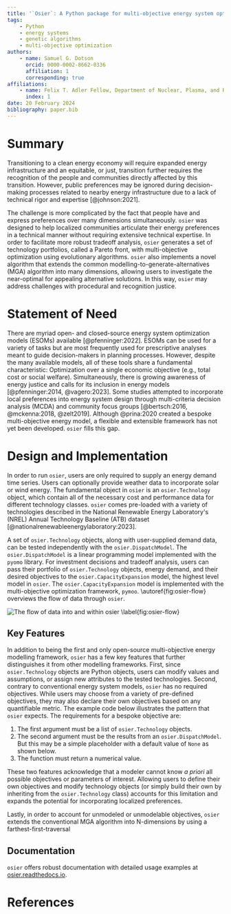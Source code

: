 ```yaml
---
title: '`Osier`: A Python package for multi-objective energy system optimization'
tags:
    - Python
    - energy systems
    - genetic algorithms
    - multi-objective optimization
authors:
    - name: Samuel G. Dotson
      orcid: 0000-0002-8662-0336
      affiliation: 1 
      corresponding: true
affiliations:
    - name: Felix T. Adler Fellow, Department of Nuclear, Plasma, and Radiological Engineering, University of Illinois Urbana-Champaign, USA
      index: 1
date: 20 February 2024
bibliography: paper.bib
---
```


# Summary
Transitioning to a clean energy economy will require expanded energy
infrastructure and an equitable, or just, transition further requires the
recognition of the people and communities directly affected by this transition.
However, public preferences may be ignored during decision-making processes
related to nearby energy infrastructure due to a lack of technical rigor and
expertise [@johnson:2021]. 

The challenge is more complicated by the fact that people have and express
preferences over many dimensions simultaneously. `osier` was designed to help
localized communities articulate their energy preferences in a technical manner
without requiring extensive technical expertise. In order to facilitate more
robust tradeoff analysis, `osier` generates a set of  technology portfolios,
called a Pareto front, with multi-objective optimization using evolutionary
algorithms. `osier` also implements a novel algorithm that extends the common
modelling-to-generate-alternatives (MGA) algorithm into many dimensions,
allowing users to investigate the near-optimal for appealing alternative
solutions. In this way, `osier` may address challenges with procedural and
recognition justice.

# Statement of Need
There are myriad open- and closed-source energy system optimization models
(ESOMs) available [@pfenninger:2022]. ESOMs can be used for a variety of tasks
but are most frequently used for prescriptive analyses meant to guide
decision-makers in planning processes. However, despite the many available
models, all of these tools share a fundamental characteristic: Optimization over
a single economic objective (e.g., total cost or social welfare).
Simultaneously, there is growing awareness of energy justice and calls for its
inclusion in energy models [@pfenninger:2014, @vagero:2023]. Some studies
attempted to incorporate local preferences into energy system design through
multi-criteria decision analysis (MCDA) and community focus groups
[@bertsch:2016, @mckenna:2018, @zelt2019]. Although @prina:2020 created a
bespoke multi-objective energy model, a flexible and extensible framework has
not yet been developed. `osier` fills this gap.

# Design and Implementation
In order to run `osier`, users are only required to supply an energy demand time
series. Users can optionally provide weather data to incorporate solar or wind
energy. The fundamental object in `osier` is an `osier.Technology` object, which
contain all of the necessary cost and performance data for different technology
classes. `osier` comes pre-loaded with a variety of technologies described in
the National Renewable Energy Laboratory's (NREL) Annual Technology Baseline
(ATB) dataset [@nationalrenewableenergylaboratory:2023]. 

A set of `osier.Technology` objects, along with user-supplied demand data, can
be tested independently with the `osier.DispatchModel`. The
`osier.DispatchModel` is a linear programming model implemented with the `pyomo`
library. For investment decisions and tradeoff analysis, users can pass their
portfolio of `osier.Technology` objects, energy demand, and their desired
objectives to the `osier.CapacityExpansion` model, the highest level model in
`osier`. The `osier.CapacityExpansion` model is implemented with the
multi-objective optimization framework, `pymoo`. \autoref{fig:osier-flow}
overviews the flow of data through `osier`.

![The flow of data into and within `osier`
\label{fig:osier-flow}](osier_flow.png)

## Key Features
In addition to being the first and only open-source multi-objective energy
modelling framework, `osier` has a few key features that further distinguishes
it from other modelling frameworks. First, since `osier.Technology` objects are
Python objects, users can modify values and assumptions, or assign new
attributes to the tested technologies. Second, contrary to conventional energy
system models, `osier` has no required objectives. While users may choose from a
variety of pre-defined objectives, they may also declare their own objectives
based on any quantifiable metric. The example code below illustrates the pattern
that `osier` expects. The requirements for a bespoke objective are: 

1. The first argument must be a list of `osier.Technology` objects.
2. The second argument must be the results from an `osier.DispatchModel`. But
   this may be a simple placeholder with a default value of `None` as shown
   below.
3. The function must return a numerical value.

These two features acknowledge that a modeler cannot know *a priori* all
possible objectives or parameters of interest. Allowing users to define their
own objectives and modify technology objects (or simply build their own by
inheriting from the `osier.Technology` class) accounts for this limitation and
expands the potential for incorporating localized preferences.

Lastly, in order to account for unmodeled or unmodelable objectives, `osier` extends the conventional MGA algorithm into N-dimensions by using a farthest-first-traversal

## Documentation

`osier` offers robust documentation with detailed usage examples at
[osier.readthedocs.io](https://osier.readthedocs.io).

# References


